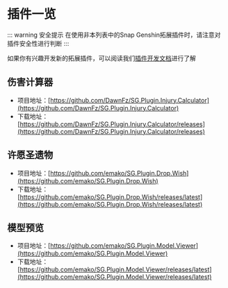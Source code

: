 # 插件一览

::: warning 安全提示
在使用非本列表中的Snap Genshin拓展插件时，请注意对插件安全性进行判断
:::

如果你有兴趣开发新的拓展插件，可以阅读我们[插件开发文档](/development/PluginTutorial.md)进行了解


## 伤害计算器

- 项目地址：[https://github.com/DawnFz/SG.Plugin.Injury.Calculator](https://github.com/DawnFz/SG.Plugin.Injury.Calculator)
- 下载地址：[https://github.com/DawnFz/SG.Plugin.Injury.Calculator/releases](https://github.com/DawnFz/SG.Plugin.Injury.Calculator/releases)

## 许愿圣遗物

- 项目地址：[https://github.com/emako/SG.Plugin.Drop.Wish](https://github.com/emako/SG.Plugin.Drop.Wish)
- 下载地址：[https://github.com/emako/SG.Plugin.Drop.Wish/releases/latest](https://github.com/emako/SG.Plugin.Drop.Wish/releases/latest)

## 模型预览

- 项目地址：[https://github.com/emako/SG.Plugin.Model.Viewer](https://github.com/emako/SG.Plugin.Model.Viewer)
- 下载地址：[https://github.com/emako/SG.Plugin.Model.Viewer/releases/latest](https://github.com/emako/SG.Plugin.Model.Viewer/releases/latest)

